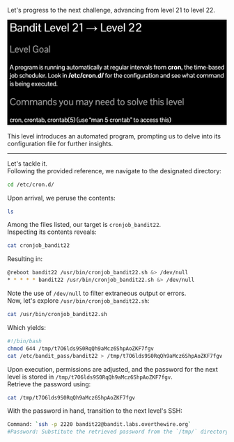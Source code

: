 Let's progress to the next challenge, advancing from level 21 to level 22.

![untitled](ScreenShots/Level%2021%20->%2022.jpg)

This level introduces an automated program, prompting us to delve into its configuration file for further insights.

---
Let's tackle it.  
Following the provided reference, we navigate to the designated directory:
```bash
cd /etc/cron.d/
```
Upon arrival, we peruse the contents:
```bash
ls
```
Among the files listed, our target is `cronjob_bandit22`.  
Inspecting its contents reveals:
```bash
cat cronjob_bandit22
```
Resulting in:
```bash
@reboot bandit22 /usr/bin/cronjob_bandit22.sh &> /dev/null
* * * * * bandit22 /usr/bin/cronjob_bandit22.sh &> /dev/null
```
Note the use of `/dev/null` to filter extraneous output or errors.  
Now, let's explore `/usr/bin/cronjob_bandit22.sh`:
```bash
cat /usr/bin/cronjob_bandit22.sh
```
Which yields:
```sh
#!/bin/bash
chmod 644 /tmp/t7O6lds9S0RqQh9aMcz6ShpAoZKF7fgv
cat /etc/bandit_pass/bandit22 > /tmp/t7O6lds9S0RqQh9aMcz6ShpAoZKF7fgv
```

Upon execution, permissions are adjusted, and the password for the next level is stored in `/tmp/t7O6lds9S0RqQh9aMcz6ShpAoZKF7fgv`.  
Retrieve the password using:
```bash
cat /tmp/t7O6lds9S0RqQh9aMcz6ShpAoZKF7fgv
```
With the password in hand, transition to the next level's SSH:
```bash
Command: `ssh -p 2220 bandit22@bandit.labs.overthewire.org`
#Password: Substitute the retrieved password from the `/tmp/` directory.
```
<!-- Password: `WdDozAdTM2z9DiFEQ2mGlwngMfj4EZff` -->